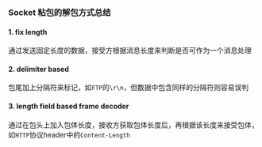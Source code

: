 ### Socket 粘包的解包方式总结
#### 1. fix length
通过发送固定长度的数据，接受方根据消息长度来判断是否可作为一个消息处理
#### 2. delimiter based
包尾加上分隔符来标记，如`FTP`的`\r\n`，但数据中包含同样的分隔符则容易误判
#### 3. length field based frame decoder
通过在包头上加入包体长度，接收方获取包体长度后，再根据该长度来接受包体，如`HTTP`协议header中的`Content-Length`
   